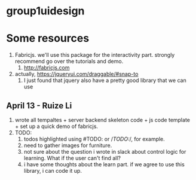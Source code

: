 # group1uidesign

# Some resources
1. Fabricjs. we'll use this package for the interactivity part. strongly recommend go over the tutorials and demo.
   1. http://fabricjs.com
2. actually, https://jqueryui.com/draggable/#snap-to
   1. I just found that jquery also have a pretty good library that we can use


## April 13 - Ruize Li
1. wrote all tempaltes + server backend skeleton code + js code template + set up a quick demo of fabricjs.
2. TODO:
   1. todos highlighted using #TODO: or /*TODO:*/, for example.
   2. need to gather images for furniture.
   3. not sure about the question i wrote in slack about control logic for learning. What if the user can't find all?
   4. i have some thoughts about the learn part. if we agree to use this library, i can code it up.